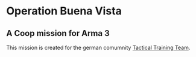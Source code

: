 # Operation Buena Vista
## A Coop mission for Arma 3

This mission is created for the german comumnity [Tactical Training Team](https://www.tacticalteam.de/).

